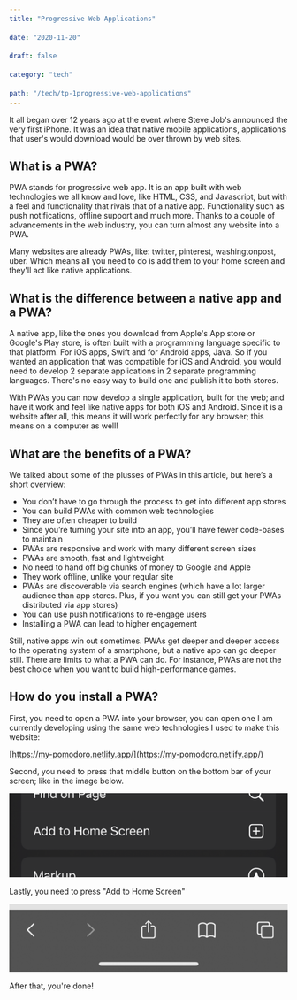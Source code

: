 ```yaml
---
title: "Progressive Web Applications"

date: "2020-11-20"

draft: false

category: "tech"

path: "/tech/tp-1progressive-web-applications"
---
```


It all began over 12 years ago at the event where Steve Job's announced the very first iPhone. It was an idea that native mobile applications, applications that user's would download would be over thrown by web sites.

## What is a PWA?

PWA stands for progressive web app. It is an app built with web technologies we all know and love, like HTML, CSS, and Javascript, but with a feel and functionality that rivals that of a native app. Functionality such as push notifications, offline support and much more. Thanks to a couple of advancements in the web industry, you can turn almost any website into a PWA.

Many websites are already PWAs, like: twitter, pinterest, washingtonpost, uber. Which means all you need to do is add them to your home screen and they'll act like native applications.

## What is the difference between a native app and a PWA?

A native app, like the ones you download from Apple's App store or Google's Play store, is often built with a programming language specific to that platform. For iOS apps, Swift and for Android apps, Java. So if you wanted an application that was compatible for iOS and Android, you would need to develop 2 separate applications in 2 separate programming languages. There's no easy way to build one and publish it to both stores.

With PWAs you can now develop a single application, built for the web; and have it work and feel like native apps for both iOS and Android. Since it is a website after all, this means it will work perfectly for any browser; this means on a computer as well!

## What are the benefits of a PWA?

We talked about some of the plusses of PWAs in this article, but here’s a short overview:

- You don’t have to go through the process to get into different app stores
- You can build PWAs with common web technologies
- They are often cheaper to build
- Since you’re turning your site into an app, you’ll have fewer code-bases to maintain
- PWAs are responsive and work with many different screen sizes
- PWAs are smooth, fast and lightweight
- No need to hand off big chunks of money to Google and Apple
- They work offline, unlike your regular site
- PWAs are discoverable via search engines (which have a lot larger audience than app stores. Plus, if you want you can still get your PWAs distributed via app stores)
- You can use push notifications to re-engage users
- Installing a PWA can lead to higher engagement

Still, native apps win out sometimes. PWAs get deeper and deeper access to the operating system of a smartphone, but a native app can go deeper still. There are limits to what a PWA can do. For instance, PWAs are not the best choice when you want to build high-performance games.

## How do you install a PWA?

First, you need to open a PWA into your browser, you can open one I am currently developing using the same web technologies I used to make this website:

[https://my-pomodoro.netlify.app/](https://my-pomodoro.netlify.app/)

Second, you need to press that middle button on the bottom bar of your screen; like in the image below.

![Progressive%20Web%20Applications%20762d7df499a742cc82fa370a337e077d/Untitled.png](../assets/progressive-web-applications.png)

Lastly, you need to press "Add to Home Screen"

![Progressive%20Web%20Applications%20762d7df499a742cc82fa370a337e077d/Untitled%201.png](../assets/progressive-web-applications2.png)

After that, you're done!
